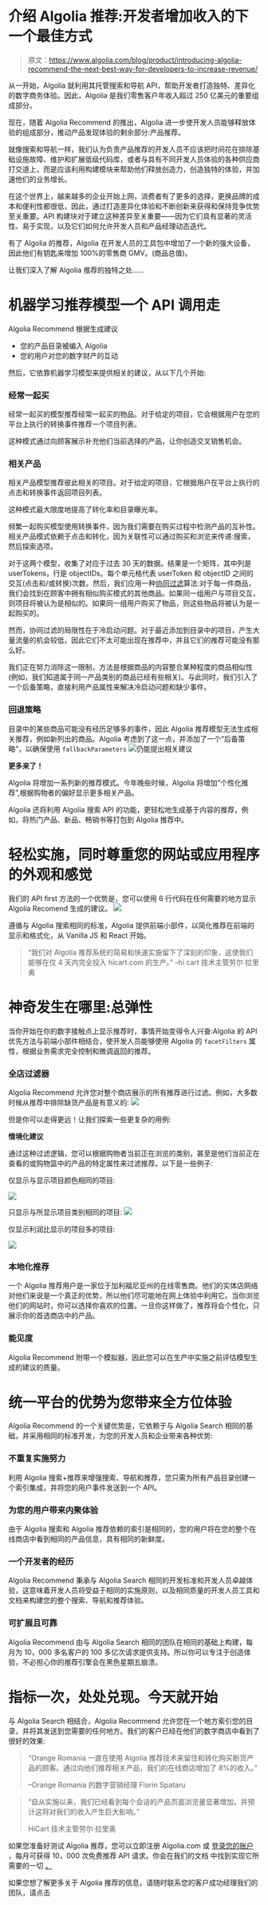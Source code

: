 # 介绍 Algolia 推荐:开发者增加收入的下一个最佳方式

> 原文：<https://www.algolia.com/blog/product/introducing-algolia-recommend-the-next-best-way-for-developers-to-increase-revenue/>

从一开始，Algolia 就利用其托管搜索和导航 API，帮助开发者打造独特、差异化的数字商务体验。因此，Algolia 是我们零售客户年收入超过 250 亿美元的重要组成部分。

现在，随着 Algolia Recommend 的推出，Algolia 进一步使开发人员能够释放体验的组成部分，推动产品发现体验的剩余部分:产品推荐。

就像搜索和导航一样，我们认为负责产品推荐的开发人员不应该把时间花在排除基础设施故障、维护和扩展低级代码库，或者与具有不同开发人员体验的各种供应商打交道上，而是应该利用构建模块来帮助他们释放创造力，创造独特的体验，并加速他们的业务增长。

  在这个世界上，越来越多的企业开始上网，消费者有了更多的选择，更换品牌的成本和便利性都很低，因此，通过打造差异化体验和不断创新来获得和保持竞争优势至关重要。API 构建块对于建立这种差异至关重要——因为它们具有显著的灵活性、易于实现，以及它们如何允许开发人员和产品经理动态迭代。

有了 Algolia 的推荐，Algolia 在开发人员的工具包中增加了一个新的强大设备，因此他们有钥匙来增加 100%的零售商 GMV。(商品总值)。

让我们深入了解 Algolia 推荐的独特之处……

# [](#machine-learning-recommendation-models-an-api-call-away)机器学习推荐模型一个 API 调用走

Algolia Recommend 根据生成建议

*   您的产品目录被编入 Algolia
*   您的用户对您的数字财产的互动

然后，它依靠机器学习模型来提供相关的建议，从以下几个开始:

### [](#frequently-bought-together)**经常一起买**

经常一起买的模型推荐经常一起买的物品。对于给定的项目，它会根据用户在您的平台上执行的转换事件推荐一个项目列表。

这种模式通过向顾客展示补充他们当前选择的产品，让你创造交叉销售机会。

### [](#related-products)**相关产品**

相关产品模型推荐彼此相关的项目。对于给定的项目，它根据用户在平台上执行的点击和转换事件返回项目列表。

这种模式最大限度地提高了转化率和目录曝光率。

频繁一起购买模型使用转换事件，因为我们需要在购买过程中检测产品的互补性。相关产品模式依赖于点击和转化，因为关联性可以通过购买和浏览来传递:搜索，然后探索选项。

对于这两个模型，收集了对应于过去 30 天的数据。结果是一个矩阵，其中列是 userTokens，行是 objectIDs。每个单元格代表 userToken 和 objectID 之间的交互(点击和/或转换)次数。然后，我们应用一种[协同过滤](https://en.wikipedia.org/wiki/Collaborative_filtering)算法:对于每一件商品，我们会找到在顾客中拥有相似购买模式的其他商品。如果同一组用户与项目交互，则项目将被认为是相似的。如果同一组用户购买了物品，则这些物品将被认为是一起购买的。

然而，协同过滤的局限性在于冷启动问题。对于最近添加到目录中的项目，产生大量流量的机会较低，因此它们不太可能出现在推荐中，并且它们的推荐可能没有那么好。

我们正在努力消除这一限制，方法是根据商品的内容整合某种程度的商品相似性(例如，我们知道属于同一产品类别的商品已经有些相关)。与此同时，我们引入了一个后备策略，直接利用产品属性来解决冷启动问题和缺少事件。

### [](#fallback-strategy)**回退策略**

目录中的某些商品可能没有经历足够多的事件，因此 Algolia 推荐模型无法生成相关推荐，例如新列出的商品。Algolia 考虑到了这一点，并添加了一个“后备策略”，以确保使用 `fallbackParameters`
![](img/270ddf28ed02f2c1a8abfbaae88696e2.png)仍能提出相关建议

**更多来了！**

Algolia 将增加一系列新的推荐模式。今年晚些时候，Algolia 将增加“个性化推荐”,根据购物者的偏好显示更多相关产品。

Algolia 还将利用 Algolia 搜索 API 的功能，更轻松地生成基于内容的推荐，例如，将热门产品、新品、畅销书等打包到 Algolia 推荐中。

# [](#implement-in-a-breeze-while-respecting-the-look-and-feel-of-your-website-or-app)轻松实施，同时尊重您的网站或应用程序的外观和感觉

我们的 API first 方法的一个优势是，您可以使用 6 行代码在任何需要的地方显示 Algolia Recomend 生成的建议。 ![](img/c516e940af1e7fced29ca72bcd4bfe41.png)

遵循与 Algolia 搜索相同的标准，Algolia 提供前端小部件，以简化推荐在前端的显示和格式化，从 Vanilla JS 和 React 开始。

> “我们对 Algolia 推荐系统的简易和快速实施留下了深刻的印象，这使我们能够在仅 4 天内完全投入 hicart.com 的生产。”
> –hi cart 技术主管劳尔·拉里奥

# [](#where-the-magic-happens-total-flexibility)神奇发生在哪里:总弹性

当你开始在你的数字接触点上显示推荐时，事情开始变得令人兴奋:Algolia 的 API 优先方法与前端小部件相结合，使开发人员能够使用 Algolia 的 `facetFilters` 属性，根据业务需求完全控制和微调返回的推荐。  

### [](#store-wide-filters)**全店过滤器**

Algolia Recommend 允许您对整个商店展示的所有推荐进行过滤。例如，大多数时候从推荐中排除缺货产品是有意义的: ![](img/9d0cffae4fce438129fca726edd21733.png)

但是你可以走得更远！让我们探索一些更复杂的用例:

**情境化建议**

通过这种过滤逻辑，您可以根据购物者当前正在浏览的类别，甚至是他们当前正在查看的或购物篮中的产品的特定属性来过滤推荐。以下是一些例子:

仅显示与显示项目颜色相同的项目:

![](img/a871d2a3fb615953ea65dbc3203f2471.png)

只显示与所显示项目类别相同的项目: ![](img/da74b0c171e47ff5f37e3f483c4f9539.png)

仅显示利润比显示的项目多的项目:

![](img/687853cccb52c5aaca86c18504989090.png)

### [](#localised-recommendations)**本地化推荐**

一个 Algolia 推荐用户是一家位于加利福尼亚州的在线零售商。他们的实体店网络对他们来说是一个真正的优势，所以他们尽可能地在网上体验中利用它。当你浏览他们的网站时，你可以选择你喜欢的位置。一旦你这样做了，推荐将会个性化，只展示你的首选商店中的产品。

### [](#visibility)**能见度**

Algolia Recommend 附带一个模拟器，因此您可以在生产中实施之前评估模型生成的建议的质量。

# [](#the-advantages-of-a-unified-platform-for-your-entire-experience)统一平台的优势为您带来全方位体验

Algolia Recommend 的一个关键优势是，它依赖于与 Algolia Search 相同的基础，并采用相同的标准开发，为您的开发人员和企业带来各种优势:

### [](#do-not-duplicate-implementation-efforts)**不重复实施努力**

利用 Algolia 搜索+推荐来增强搜索、导航和推荐，您只需为所有产品目录创建一个索引集成，并将您的用户事件发送到一个 API。

### [](#cohesive-experience-for-your-users)**为您的用户带来内聚体验**

由于 Algolia 搜索和 Algolia 推荐依赖的索引是相同的，您的用户将在您的整个在线商店中看到相同的产品信息，具有相同的新鲜度。

### [](#one-developer-experience)**一个开发者的经历**

Algolia Recommend 秉承与 Algolia Search 相同的开发标准和开发人员卓越体验，这意味着开发人员将受益于相同的实施原则，以及相同质量的开发人员工具和文档来构建您的整个搜索、导航和推荐体验。

### [](#scalable-and-reliable)**可扩展且可靠**

Algolia Recommend 由与 Algolia Search 相同的团队在相同的基础上构建，每月为 10，000 多名客户的 100 多亿次请求提供支持。所以你可以专注于创造体验，不必担心你的推荐引擎会在黑色星期五崩溃。

# [](#index-once-deliver-everywhere-get-started-today)指标一次，处处兑现。今天就开始

与 Algolia Search 相结合，Algolia Recommend 允许您在一个地方索引您的目录，并将其发送到您需要的任何地方。我们的客户已经在他们的数字商店中看到了很好的效果:

> “Orange Romania 一直在使用 Algolia 推荐技术来留住和转化购买断货产品的顾客。通过向他们推荐相关产品，我们的在线商店增加了 8%的收入。”
> 
> –Orange Romania 的数字营销经理 Florin Spataru

> “自从实施以来，我们已经看到每个会话的产品页面浏览量显著增加，并预计这将对我们的收入产生巨大影响。”
> 
> HiCart 技术主管劳尔·拉里奥

如果您准备好测试 Algolia 推荐，您可以立即注册 Algolia.com 或 [登录您的账户](https://www.algolia.com/users/sign_in) ，每月可获得 10，000 次免费推荐 API 请求。你会在我们的文档 中找到实现它所需要的一切 [。](https://www.algolia.com/doc/guides/algolia-recommend/overview/)

如果您想了解更多关于 Algolia 推荐的信息，请随时联系您的客户成功经理我们的团队，请点击 [](https://www.algolia.com/contactus/)